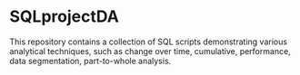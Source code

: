 # SQLprojectDA
This repository contains a collection of SQL scripts demonstrating various analytical techniques, such as change over time, cumulative, performance, data segmentation, part-to-whole analysis.
